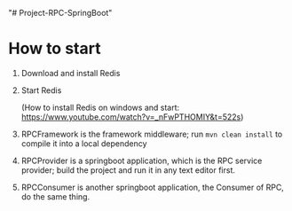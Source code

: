 "# Project-RPC-SpringBoot" 

# How to start

1. Download and install Redis

2. Start Redis

   (How to install Redis on windows and start: https://www.youtube.com/watch?v=_nFwPTHOMIY&t=522s)

3. RPCFramework is the framework middleware; run `mvn clean install` to compile it into a local dependency

4. RPCProvider is a springboot application, which is the RPC service provider; build the project and run it in any text editor first.

5. RPCConsumer is another springboot application, the Consumer of RPC, do the same thing.

